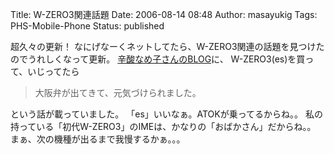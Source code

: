 Title: W-ZERO3関連話題
Date: 2006-08-14 08:48
Author: masayukig
Tags: PHS-Mobile-Phone
Status: published

超久々の更新！
なにげなーくネットしてたら、W-ZERO3関連の話題を見つけたのでうれしくなって更新。
[辛酸なめ子さんのBLOG](http://yorimo.yomiuri.co.jp/person/blog/nameko/2006/08/post_6.html)に、
W-ZERO3(es)を買って、いじってたら

> 大阪弁が出てきて、元気づけられました。

という話が載っていました。
「es」いいなぁ。ATOKが乗ってるからね。。
私の持っている「初代W-ZERO3」のIMEは、かなりの「おばかさん」だからね。。
まぁ、次の機種が出るまで我慢するかぁ。。。
